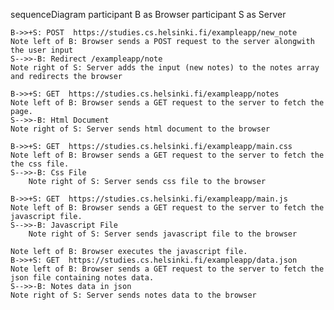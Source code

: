 sequenceDiagram
    participant B as Browser
    participant S as Server
    
    B->>+S: POST  https://studies.cs.helsinki.fi/exampleapp/new_note
    Note left of B: Browser sends a POST request to the server alongwith the user input
    S-->>-B: Redirect /exampleapp/note
    Note right of S: Server adds the input (new notes) to the notes array and redirects the browser 

    B->>+S: GET  https://studies.cs.helsinki.fi/exampleapp/notes
    Note left of B: Browser sends a GET request to the server to fetch the page.
    S-->>-B: Html Document
    Note right of S: Server sends html document to the browser 

    B->>+S: GET  https://studies.cs.helsinki.fi/exampleapp/main.css
    Note left of B: Browser sends a GET request to the server to fetch the the css file.
    S-->>-B: Css File
        Note right of S: Server sends css file to the browser

    B->>+S: GET  https://studies.cs.helsinki.fi/exampleapp/main.js
    Note left of B: Browser sends a GET request to the server to fetch the javascript file.
    S-->>-B: Javascript File
        Note right of S: Server sends javascript file to the browser

    Note left of B: Browser executes the javascript file.
    B->>+S: GET  https://studies.cs.helsinki.fi/exampleapp/data.json
    Note left of B: Browser sends a GET request to the server to fetch the json file containing notes data.
    S-->>-B: Notes data in json
    Note right of S: Server sends notes data to the browser